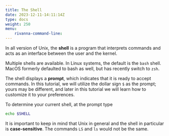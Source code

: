 ```yaml
---
title: The Shell
date: 2023-12-11-14:11:14Z
type: docs 
weight: 250
menu: 
    rivanna-command-line:
---
```

In all version of Unix, the __shell__ is a program that interprets commands and acts as an interface between the user and the kernel.

Multiple shells are available. In Linux systems, the default is the `bash` shell.  MacOS formerly defaulted to bash as well, but has recently switch to `zsh`.

The shell displays a __prompt__, which indicates that it is ready to accept commands.  In this tutorial, we will utilize the dollar sign `$` as the prompt; yours may be different, and later in this tutorial we will learn how to customize it to your preferences.

To determine your current shell, at the prompt type
```bash
echo $SHELL
```
It is important to keep in mind that Unix in general and the shell in particular is  __case-sensitive__.  The commands `LS` and `ls` would not be the same.

